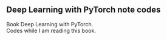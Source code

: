 ## Deep Learning with PyTorch note codes
Book Deep Learning with PyTorch.  
Codes while I am reading this book.